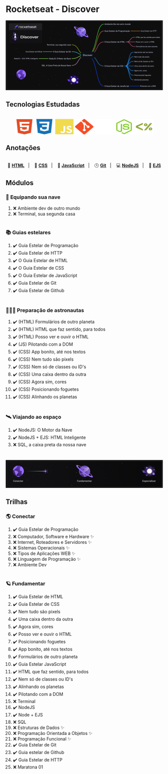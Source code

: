 # Rocketseat - Discover

<div align="center">
<a href="https://github.com/rafaeljurkfitz/rocketseat-discover">

![Rocketseat Discover](images/rocketseat_discover_dark.png)

</a>
</div>

## Tecnologias Estudadas

<div style="display: inline_block" align="center"><br>
  <a href="/HTML/html.md"><img align="center" alt="HTML" height="50" width="60" src="https://github.com/rafaeljurkfitz/rafaeljurkfitz/blob/main/assets/html5-plain.svg"></a>
  <a href="/CSS/css.md"><img align="center" alt="CSS" height="50" width="60" src="https://github.com/rafaeljurkfitz/rafaeljurkfitz/blob/main/assets/css3-plain.svg"></a>
  <a href="/JavaScript/javascript.md"><img align="center" alt="JS" height="50" width="60" src="https://github.com/rafaeljurkfitz/rafaeljurkfitz/blob/main/assets/javascript-plain.svg"></a>
  <a href="/Git/git.md"><img align="center" alt="Git" height="50" width="60" src="https://github.com/rafaeljurkfitz/rafaeljurkfitz/blob/main/assets/git-original.svg"></a>
  <a href="https://github.com/rafaeljurkfitz"><img align="center" alt="Github" height="50" width="60" src="https://github.com/rafaeljurkfitz/rafaeljurkfitz/blob/main/assets/github-white.svg"></a>
  <a href="/Node/node.md"><img align="center" alt="Node" height="50" width="60" src="https://github.com/rafaeljurkfitz/rafaeljurkfitz/blob/main/assets/nodejs-original.svg"></a>
  <a href="/Node_EJS/EJS.md"><img align="center" alt="NodeEJS" height="50" width="60" src="https://github.com/rafaeljurkfitz/rafaeljurkfitz/blob/main/assets/ejs.svg"></a>
  <!--
  <strong height="50" width="60">&nbsp; SQL &nbsp;</strong>
  -->
</div>
  

## Anotações

<div align="center"><br>
  📙 <a href="/HTML/html.md"><strong>HTML</strong></a>&nbsp;&nbsp; | &nbsp;&nbsp;
  📘 <a href="/CSS/css.md"><strong>CSS</strong></a>&nbsp;&nbsp; | &nbsp;&nbsp;
  📒 <a href="/JavaScript/javascript.md"><strong>JavaScript</strong></a>&nbsp;&nbsp; | &nbsp;&nbsp;
  🕓 <a href="/Git/git.md"><strong>Git</strong></a>&nbsp;&nbsp; | &nbsp;&nbsp;
  💻 <a href="/node/node.md"><strong>NodeJS</strong></a>&nbsp;&nbsp; | &nbsp;&nbsp;
  📄 <a href="/node_EJS/EJS.md"><strong>EJS</strong></a>
  <!--
  &nbsp;&nbsp; | &nbsp;&nbsp;
  💾 <a href="/SQL/sql.md"><strong>SQL</strong></a>
  -->
</div>

## Módulos

<!-- ❌✅ -->

### 🚀 **Equipando sua nave**

1. ❌ Ambiente dev de outro mundo
1. ❌ Terminal, sua segunda casa

#

### 📚 **Guias estelares**

1. ✔️ Guia Estelar de Programação
1. ✔️ Guia Estelar de HTTP
1. ✔️ O Guia Estelar de HTML
1. ✔️ O Guia Estelar de CSS
1. ✔️ O Guia Estelar de JavaScript
1. ✔️ Guia Estelar de Git
1. ✔️ Guia Estelar de Github

#

### 👨🏽‍🚀 **Preparação de astronautas**

1. ✔️ (HTML) Formulários de outro planeta
1. ✔️ (HTML) HTML que faz sentido, para todos
1. ✔️ (HTML) Posso ver e ouvir o HTML
1. ✔️ (JS) Pilotando com a DOM
1. ✔️ (CSS) App bonito, até nos textos
1. ✔️ (CSS) Nem tudo são pixels
1. ✔️ (CSS) Nem só de classes ou ID's
1. ✔️ (CSS) Uma caixa dentro da outra
1. ✔️ (CSS) Agora sim, cores
1. ✔️ (CSS) Posicionando foguetes
1. ✔️ (CSS) Alinhando os planetas

#

### 🛰️ **Viajando ao espaço**

1. ✔️ NodeJS: O Motor da Nave
1. ✔️ NodeJS + EJS: HTML Inteligente
1. ❌ SQL, a caixa preta da nossa nave

#

<div align="center">
<a href="https://github.com/rafaeljurkfitz/rocketseat-discover">

![Trilhas Rocketseat Discover](./images/rocketseat_discover2.png)

</a>
</div>

## Trilhas

<!-- ❌✅ -->

### 🌎 Conectar

1. ✔️ Guia Estelar de Programação
1. ❌ Computador, Software e Hardware ✨
1. ❌ Internet, Roteadores e Servidores ✨
1. ❌ Sistemas Operacionais ✨
1. ❌ Tipos de Aplicações WEB ✨
1. ❌ Linguagem de Programação ✨
1. ❌ Ambiente Dev

#

### 🪐 Fundamentar

1. ✔️ Guia Estelar de HTML
2. ✔️ Guia Estelar de CSS
3. ✔️ Nem tudo são pixels
4. ✔️ Uma caixa dentro da outra
5. ✔️ Agora sim, cores
6. ✔️ Posso ver e ouvir o HTML
7. ✔️ Posicionando foguetes
8. ✔️ App bonito, até nos textos
9. ✔️ Formulários de outro planeta
10. ✔️ Guia Estelar JavaScript
11. ✔️ HTML que faz sentido, para todos
12. ✔️ Nem só de classes ou ID's
13. ✔️ Alinhando os planetas
14. ✔️ Pilotando com a DOM
15. ❌ Terminal
16. ✔️ NodeJS
17. ✔️ Node + EJS
18. ❌ SQL
19. ❌ Estruturas de Dados  ✨
20. ❌ Programação Orientada a Objetos ✨
21. ❌ Programação Funcional ✨
22. ✔️ Guia Estelar de Git
23. ✔️ Guia estelar de Github
24. ✔️ Guia Estelar de HTTP
25. ❌ Maratona 01
